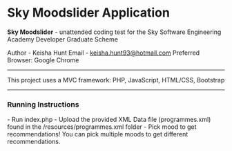 # Sky Moodslider Application 
<b>Sky Moodslider</b> - unattended coding test for the Sky Software Engineering Academy Developer Graduate Scheme

Author - Keisha Hunt
Email - keisha.hunt93@hotmail.com
Preferred Browser: Google Chrome

<hr> 
This project uses a MVC framework:
PHP,
JavaScript,
HTML/CSS,
Bootstrap

-------------------------------------------------------------------

<h3>Running Instructions</h3>
- Run index.php
- Upload the provided XML Data file (programmes.xml) found in the /resources/programmes.xml folder
- Pick mood to get recommendations! You can pick multiple moods to get different recommendations.
